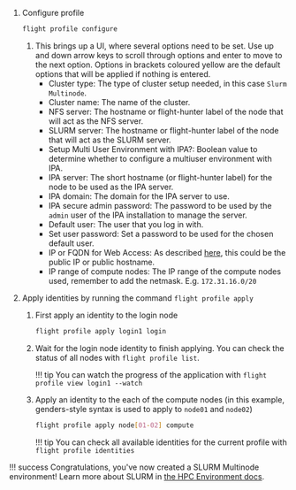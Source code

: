 
1. Configure profile

    ```bash
    flight profile configure
    ```

    1. This brings up a UI, where several options need to be set. Use up and down arrow keys to scroll through options and enter to move to the next option. Options in brackets coloured yellow are the default options that will be applied if nothing is entered.
        - Cluster type: The type of cluster setup needed, in this case `Slurm Multinode`.
        - Cluster name: The name of the cluster.
        - NFS server: The hostname or flight-hunter label of the node that will act as the NFS server.
        - SLURM server: The hostname or flight-hunter label of the node that will act as the SLURM server.
        - Setup Multi User Environment with IPA?: Boolean value to determine whether to configure a multiuser environment with IPA.
        - IPA server: The short hostname (or flight-hunter label) for the node to be used as the IPA server.
        - IPA domain: The domain for the IPA server to use.
        - IPA secure admin password: The password to be used by the `admin` user of the IPA installation to manage the server.
        - Default user: The user that you log in with.
        - Set user password: Set a password to be used for the chosen default user.
        - IP or FQDN for Web Access: As described [here](../../flight-environment/use-flight/flight-web-suite/setup.md#setting-domain-name), this could be the public IP or public hostname.
        - IP range of compute nodes: The IP range of the compute nodes used, remember to add the netmask. E.g. `172.31.16.0/20`

1. Apply identities by running the command `flight profile apply`

    1. First apply an identity to the login node
        ```bash
        flight profile apply login1 login
        ```

    1. Wait for the login node identity to finish applying. You can check the status of all nodes with `flight profile list`.

        !!! tip
            You can watch the progress of the application with `flight profile view login1 --watch`

    1. Apply an identity to the each of the compute nodes (in this example, genders-style syntax is used to apply to `node01` and `node02`) 
        ```bash
        flight profile apply node[01-02] compute
        ```

        !!! tip
            You can check all available identities for the current profile with `flight profile identities`

!!! success
    Congratulations, you've now created a SLURM Multinode environment! Learn more about SLURM in [the HPC Environment docs](../../hpc-environment-basics/hpc-usage/slurm/index.md).
